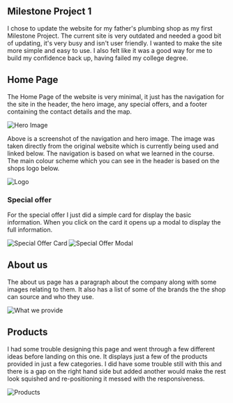 ## Milestone Project 1

I chose to update the website for my father's plumbing shop as my first Milestone Project. The current site is very outdated and needed a good bit of updating, it's very busy and isn't user friendly.
I wanted to make the site more simple and easy to use. I also felt like it was a good way for me to build my confidence back up, having failed my college degree.

## Home Page

The Home Page of the website is very minimal, it just has the navigation for the site in the header, the hero image, any special offers, and a footer containing the contact details and the map.

![Hero Image](https://i.imgur.com/8ActG1e.png)

Above is a screenshot of the navigation and hero image. The image was taken directly from the original website which is currently being used and linked below.
The navigation is based on what we learned in the course.
The main colour scheme which you can see in the header is based on the shops logo below.

![Logo](https://i.imgur.com/uTWZ3pE.jpg)

### Special offer
For the special offer I just did a simple card for display the basic information. When you click on the card it opens up a modal to display the full information.

![Special Offer Card](https://i.imgur.com/86jSDjp.png) ![Special Offer Modal](https://i.imgur.com/lWTb6mL.png)

## About us
The about us page has a paragraph about the company along with some images relating to them. It also has a list of some of the brands the the shop can source and who they use.

![What we provide](https://i.imgur.com/10UCzWK.png)

## Products
I had some trouble designing this page and went through a few different ideas before landing on this one. It displays just a few of the products provided in just a few categories. I did have some trouble still with this and there is a gap on the right hand side but added another would make the rest look squished and re-positioning it messed with the responsiveness.

![Products](https://i.imgur.com/jg17sVC.png) 